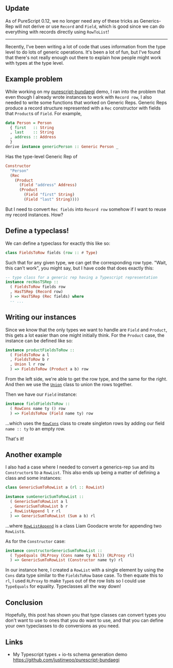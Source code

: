 ## Update

As of PureScript 0.12, we no longer need any of these tricks as Generics-Rep will not derive or use `Record` and `Field`, which is good since we can do everything with records directly using `RowToList`!

-----

Recently, I've been writing a lot of code that uses information from the type level to do lots of generic operations. It's been a lot of fun, but I've found that there's not really enough out there to explain how people might work with types at the type level.

## Example problem

While working on my [purescript-bundaegi](https://github.com/justinwoo/purescript-bundaegi) demo, I ran into the problem that even though I already wrote instances to work with `Record row`, I also needed to write some functions that worked on Generic Reps. Generic Reps produce a record structure represented with a `Rec` constructor with fields that `Product`s of `Field`. For example,

```hs
data Person = Person 
  { first   :: String
  , last    :: String
  , address :: Address
  }
derive instance genericPerson :: Generic Person _
```

Has the type-level Generic Rep of

```hs
Constructor
  "Person"
  (Rec
    (Product
      (Field "address" Address)
      (Product
        (Field "first" String)
        (Field "last" String))))
```

But I need to convert `Rec fields` into `Record row` somehow if I want to reuse my record instances. How?

## Define a typeclass!

We can define a typeclass for exactly this like so:

```hs
class FieldsToRow fields (row :: # Type)
```

Such that for any given type, we can get the corresponding row type. "Wait, this can't work", you might say, but I have code that does exactly this:

```hs
-- type class for a generic rep having a Typescript representation
instance recHasTSRep ::
  ( FieldsToRow fields row
  , HasTSRep (Record row)
  ) => HasTSRep (Rec fields) where
  -- ...
```

## Writing our instances

Since we know that the only types we want to handle are `Field` and `Product`, this gets a lot easier than one might initially think. For the `Product` case, the instance can be defined like so:

```hs
instance productFieldsToRow ::
  ( FieldsToRow a l
  , FieldsToRow b r
  , Union l r row
  ) => FieldsToRow (Product a b) row
```

From the left side, we're able to get the row type, and the same for the right. And then we use the [`Union`](https://pursuit.purescript.org/builtins/docs/Prim#t:Union) class to union the rows together.

Then we have our `Field` instance:

```hs
instance fieldFieldsToRow ::
  ( RowCons name ty () row
  ) => FieldsToRow (Field name ty) row
```

...which uses the [`RowCons`](https://pursuit.purescript.org/builtins/docs/Prim#t:RowCons) class to create singleton rows by adding our field `name :: ty` to an empty row.

That's it!

## Another example

I also had a case where I needed to convert a generics-rep `Sum` and its `Constructor`s to a `RowList`. This also ends up being a matter of defining a class and some instances:

```hs
class GenericSumToRowList a (rl :: RowList)
```

```hs
instance sumGenericSumToRowList ::
  ( GenericSumToRowList a l
  , GenericSumToRowList b r
  , RowListAppend l r rl
  ) => GenericSumToRowList (Sum a b) rl
```

...where [`RowListAppend`](https://github.com/LiamGoodacre/purescript-typelevel-prelude/blob/7fba5aab064f4f3b7fb05a183404abcca4d7d84d/src/Type/Row.purs#L131) is a class Liam Goodacre wrote for appending two `RowList`s.

As for the `Constructor` case:

```hs
instance constructorGenericSumToRowList ::
  ( TypeEquals (RLProxy (Cons name ty Nil)) (RLProxy rl)
  ) => GenericSumToRowList (Constructor name ty) rl
```

In our instance here, I created a `RowList` with a single element by using the `Cons` data type similar to the `FieldsToRow` base case. To then equate this to `rl`, I used `RLProxy` to make `Type`s out of the row lists so I could use `TypeEquals` for equality. Typeclasses all the way down!

## Conclusion

Hopefully, this post has shown you that type classes can convert types you don't want to use to ones that you do want to use, and that you can define your own typeclasses to do conversions as you need.

## Links

* My Typescript types + io-ts schema generation demo https://github.com/justinwoo/purescript-bundaegi